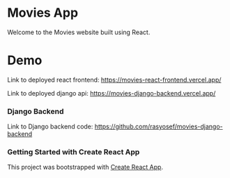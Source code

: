# Movies App
Welcome to the Movies website built using React.

# Demo

Link to deployed react frontend: https://movies-react-frontend.vercel.app/

Link to deployed django api: https://movies-django-backend.vercel.app/

### Django Backend
Link to Django backend code: https://github.com/rasyosef/movies-django-backend

### Getting Started with Create React App

This project was bootstrapped with [Create React App](https://github.com/facebook/create-react-app).
